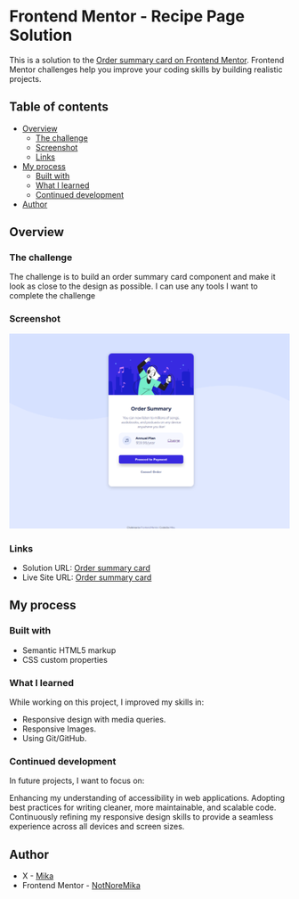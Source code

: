 # Frontend Mentor - Recipe Page Solution

This is a solution to the [Order summary card on Frontend Mentor](https://www.frontendmentor.io/challenges/recipe-page-KiTsR8QQKm). Frontend Mentor challenges help you improve your coding skills by building realistic projects.

## Table of contents

- [Overview](#overview)
  - [The challenge](#the-challenge)
  - [Screenshot](#screenshot)
  - [Links](#links)
- [My process](#my-process)
  - [Built with](#built-with)
  - [What I learned](#what-i-learned)
  - [Continued development](#continued-development)
- [Author](#author)


## Overview

### The challenge

The challenge is to build an order summary card component and make it look as close to the design as possible. I can use any tools I want to complete the challenge

### Screenshot

![Order summary card screenshot](./order-summary.png)

### Links

- Solution URL: [Order summary card](https://github.com/NotMoreMika/order-summary-component-main.git)
- Live Site URL: [Order summary card](https://notmoremika.github.io/order-summary-component-main/)

## My process

### Built with

- Semantic HTML5 markup
- CSS custom properties

### What I learned

While working on this project, I improved my skills in:

- Responsive design with media queries.
- Responsive Images.
- Using Git/GitHub.

### Continued development
In future projects, I want to focus on:

Enhancing my understanding of accessibility in web applications.
Adopting best practices for writing cleaner, more maintainable, and scalable code.
Continuously refining my responsive design skills to provide a seamless experience across all devices and screen sizes.

## Author

- X - [Mika](https://www.x.com/notmore_mika)
- Frontend Mentor - [NotNoreMika](https://www.frontendmentor.io/profile/notmoremika)


